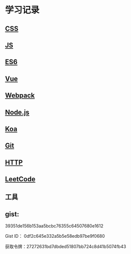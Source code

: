 # 学习记录

## [CSS](https://github.com/Xanadu-zxl/Advance/tree/master/CSS)

## [JS](https://github.com/Xanadu-zxl/Advance/tree/master/JavaScript)

## [ES6](https://github.com/Xanadu-zxl/Advance/tree/master/ES6)

## [Vue](https://github.com/Xanadu-zxl/Advance/tree/master/Vue)

## [Webpack](https://github.com/Xanadu-zxl/Advance/tree/master/Webpack)

## [Node.js](https://github.com/Xanadu-zxl/Advance/tree/master/Node.js)

## [Koa](https://github.com/Xanadu-zxl/Advance/tree/master/Koa)

## [Git](https://github.com/Xanadu-zxl/Advance/tree/master/Git)


## [HTTP](https://github.com/Xanadu-zxl/Advance/tree/master/Http)

## [LeetCode](https://github.com/Xanadu-zxl/Advance/tree/master/leetCode)

## 工具

## gist:

39351de156b153aa5bcbc76355c64507680e1612

Gist ID： 0df2c645e332a5b5e58edb97be9f0680

获取令牌：27272631bd7dbded51807bb724c8d41b5074fb43
